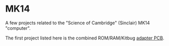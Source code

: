 # MK14
A few projects related to the "Science of Cambridge" (Sinclair) MK14 "computer".

The first project listed here is the combined ROM/RAM/Kitbug [adapter PCB](https://github.com/Kris-Sekula/MK14/tree/main/AdapterPCB). 

